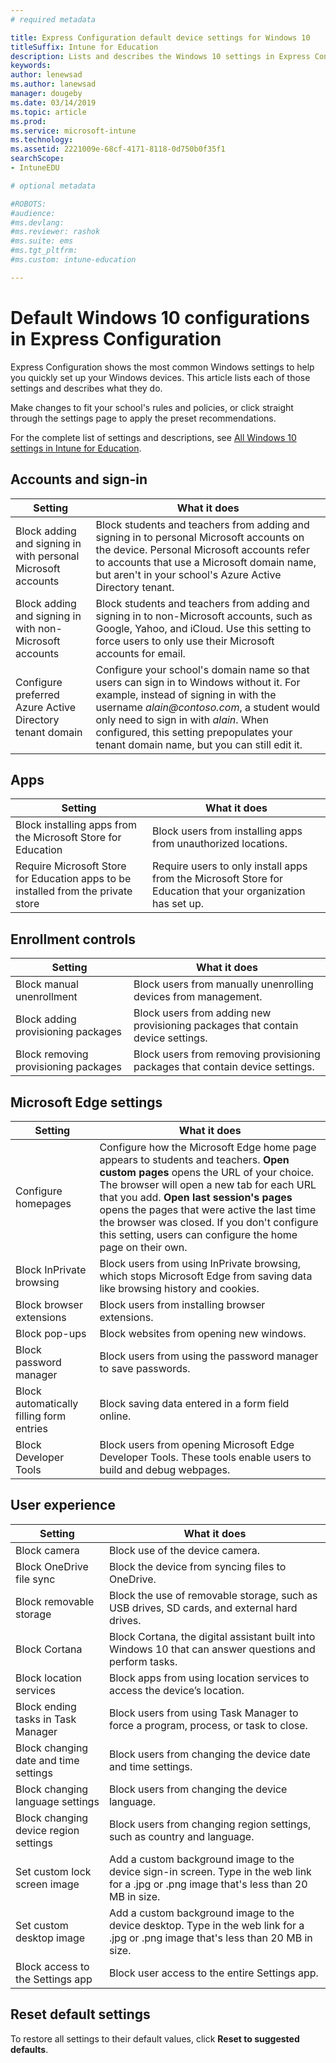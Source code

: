 ```yaml
---
# required metadata

title: Express Configuration default device settings for Windows 10
titleSuffix: Intune for Education
description: Lists and describes the Windows 10 settings in Express Configuration.
keywords:
author: lenewsad
ms.author: lanewsad
manager: dougeby
ms.date: 03/14/2019
ms.topic: article
ms.prod:
ms.service: microsoft-intune
ms.technology:
ms.assetid: 2221009e-68cf-4171-8118-0d750b0f35f1
searchScope:
- IntuneEDU

# optional metadata

#ROBOTS:
#audience:
#ms.devlang:
#ms.reviewer: rashok
#ms.suite: ems
#ms.tgt_pltfrm:
#ms.custom: intune-education

---
```

# Default Windows 10 configurations in Express Configuration
Express Configuration shows the most common Windows settings to help you quickly set up your Windows devices. This article lists each of those settings and describes what they do.

Make changes to fit your school's rules and policies, or click straight through the settings page to apply the preset recommendations.

For the complete list of settings and descriptions, see [All Windows 10 settings in Intune for Education](all-edu-settings-windows.md). 

## Accounts and sign-in 

|Setting|What it does|  
|---|---|
|Block adding and signing in with personal Microsoft accounts |Block students and teachers from adding and signing in to personal Microsoft accounts on the device. Personal Microsoft accounts refer to accounts that use a Microsoft domain name, but aren't in your school's Azure Active Directory tenant.|  
|Block adding and signing in with non-Microsoft accounts|Block students and teachers from adding and signing in to non-Microsoft accounts, such as Google, Yahoo, and iCloud. Use this setting to force users to only use their Microsoft accounts for email.|
|Configure preferred Azure Active Directory tenant domain|Configure your school's domain name so that users can sign in to Windows without it. For example, instead of signing in with the username *alain\@contoso.com*, a student would only need to sign in with *alain*. When configured, this setting prepopulates your tenant domain name, but you can still edit it.|   

## Apps   
|Setting|What it does|  
|---|---|
|Block installing apps from the Microsoft Store for Education|Block users from installing apps from unauthorized locations.|  
|Require Microsoft Store for Education apps to be installed from the private store|Require users to only install apps from the Microsoft Store for Education that your organization has set up.|  

## Enrollment controls  
|Setting|What it does| 
|---|---|
|Block manual unenrollment|Block users from manually unenrolling devices from management.|
|Block adding provisioning packages|Block users from adding new provisioning packages that contain device settings.|
|Block removing provisioning packages|Block users from removing provisioning packages that contain device settings.|  

## Microsoft Edge settings  
|Setting|What it does|
|---|---|
|Configure homepages|Configure how the Microsoft Edge home page appears to students and teachers. **Open custom pages** opens the URL of your choice. The browser will open a new tab for each URL that you add. **Open last session's pages** opens the pages that were active the last time the browser was closed. If you don't configure this setting, users can configure the home page on their own.| 
|Block InPrivate browsing|Block users from using InPrivate browsing, which stops Microsoft Edge from saving data like browsing history and cookies.|  
|Block browser extensions|Block users from installing browser extensions.|
|Block pop-ups|Block websites from opening new windows.|  
|Block password manager|Block users from using the password manager to save passwords.|
|Block automatically filling form entries|Block saving data entered in a form field online.|
|Block Developer Tools|Block users from opening Microsoft Edge Developer Tools. These tools enable users to build and debug webpages.|  

## User experience 
|Setting|What it does| 
|---|---|
|Block camera|Block use of the device camera.|
|Block OneDrive file sync|Block the device from syncing files to OneDrive.|
|Block removable storage|Block the use of removable storage, such as USB drives, SD cards, and external hard drives.|
|Block Cortana|Block Cortana, the digital assistant built into Windows 10 that can answer questions and perform tasks.|
|Block location services|Block apps from using location services to access the device’s location.|  
|Block ending tasks in Task Manager|Block users from using Task Manager to force a program, process, or task to close.|
|Block changing date and time settings|Block users from changing the device date and time settings.|
|Block changing language settings|Block users from changing the device language.|
|Block changing device region settings|Block users from changing region settings, such as country and language.|
|Set custom lock screen image|Add a custom background image to the device sign-in screen. Type in the web link for a .jpg or .png image that's less than 20 MB in size.|
|Set custom desktop image|Add a custom background image to the device desktop. Type in the web link for a .jpg or .png image that's less than 20 MB in size.|
|Block access to the Settings app|Block user access to the entire Settings app.|  

## Reset default settings
To restore all settings to their default values, click **Reset to suggested defaults**.  

